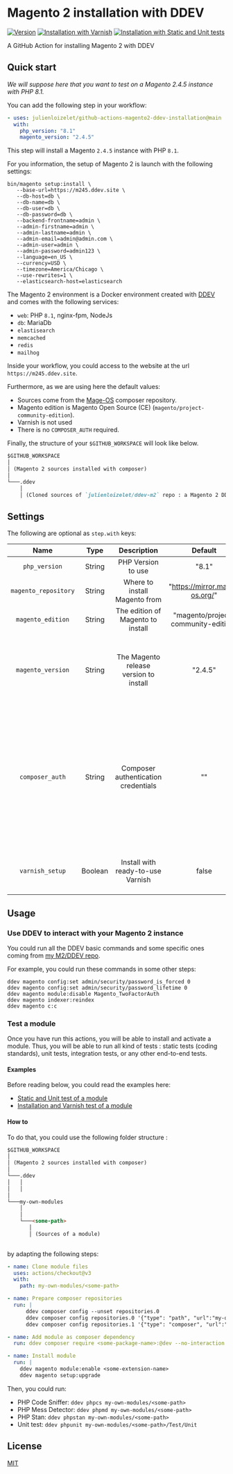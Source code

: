 # Magento 2 installation with DDEV

[![Version](https://img.shields.io/github/v/release/julienloizelet/github-actions-magento2-ddev-installation)](https://github.com/julienloizelet/github-actions-magento2-ddev-installation/releases)
[![Installation with Varnish](https://github.com/julienloizelet/github-actions-magento2-ddev-installation/actions/workflows/module-with-varnish-test.yml/badge.svg?event=push)](https://github.com/julienloizelet/github-actions-magento2-ddev-installation/actions/workflows/module-with-varnish-test.yml)
[![Installation with Static and Unit tests](https://github.com/julienloizelet/github-actions-magento2-ddev-installation/actions/workflows/module-with-static-and-unit-tests.yml/badge.svg?event=push)](https://github.com/julienloizelet/github-actions-magento2-ddev-installation/actions/workflows/module-with-static-and-unit-tests.yml)

A GitHub Action for installing Magento 2 with DDEV


<!-- START doctoc generated TOC please keep comment here to allow auto update -->
<!-- DON'T EDIT THIS SECTION, INSTEAD RE-RUN doctoc TO UPDATE -->

<!-- END doctoc generated TOC please keep comment here to allow auto update -->

## Quick start

_We will suppose here that you want to test on a Magento 2.4.5 instance with PHP 8.1._

You can add the following step in your workflow:

```yaml
- uses: julienloizelet/github-actions-magento2-ddev-installation@main
  with:
    php_version: "8.1"
    magento_version: "2.4.5"
```

This step will install a Magento `2.4.5` instance with PHP `8.1`.

For you information, the setup of Magento 2 is launch with the following settings: 

```shell
bin/magento setup:install \
   --base-url=https://m245.ddev.site \
   --db-host=db \
   --db-name=db \
   --db-user=db \
   --db-password=db \
   --backend-frontname=admin \
   --admin-firstname=admin \
   --admin-lastname=admin \
   --admin-email=admin@admin.com \
   --admin-user=admin \
   --admin-password=admin123 \
   --language=en_US \
   --currency=USD \
   --timezone=America/Chicago \
   --use-rewrites=1 \
   --elasticsearch-host=elasticsearch
```


The Magento 2 environment is a Docker environment created  with [DDEV](https://github.com/drud/ddev) and comes with the 
following 
services:
- `web`: PHP `8.1`, nginx-fpm, NodeJs
- `db`: MariaDb
- `elastisearch`
- `memcached`
- `redis`
- `mailhog`

Inside your workflow, you could access to the website at the url `https://m245.ddev.site`.




Furthermore, as we are using here the default values: 
- Sources come from the [Mage-OS](https://mage-os.org/) composer repository.
- Magento edition is Magento Open Source (CE) (`magento/project-community-edition`).
- Varnish is not used
- There is no `COMPOSER_AUTH` required.

Finally, the structure of your `$GITHUB_WORKSPACE` will look like below.


```markdown
$GITHUB_WORKSPACE
│   
│ (Magento 2 sources installed with composer)    
│
└───.ddev
    │   
    │ (Cloned sources of `julienloizelet/ddev-m2` repo : a Magento 2 DDEV specific repo)
```

## Settings

The following are optional as `step.with` keys:


|         Name         	|   Type  	|               Description              	|               Default               	|                                                                                                        Comments                                                                                                                                                                                                                 	                                                                                                         |
|:--------------------:	|:-------:	|:--------------------------------------:	|:-----------------------------------:	|:-----------------------------------------------------------------------------------------------------------------------------------------------------------------------------------------------------------------------------------------------------------------------------------------------------------------------------------------------------------------------------------------------------------------------------------------:|
|     `php_version`    	| String  	|           PHP Version to use           	|                "8.1"                	|                                                                                                                                                                                                                     	                                                                                                                                                                                                                     |
| `magento_repository` 	| String  	|      Where to install Magento from     	|    "https://mirror.mage-os.org/"    	|                                                                                              For Adobe repository: "https://repo.magento.com/"                                                                                                                                                                                            	                                                                                               |
|   `magento_edition`  	|  String 	|    The edition of Magento to install   	| "magento/project-community-edition" 	|                                                                                            For Adobe Commerce: "magento/project-enterprise-edition"                                                                                                                                                                                         	                                                                                             |
|   `magento_version`  	|  String 	| The Magento release version to install 	|               "2.4.5"               	|                                                      Available versions depend on the chosen `magento_repository`.<br>You can use `X.Y.Z` format or `X.Y.Z-pN` for patch release.<br>The DDEV repo handle only versions from `2.3.0` to `2.4.5` (latest release for now)                                                                                                           	                                                      |
|    `composer_auth`   	|  String 	|   Composer authentication credentials  	|                  ""                 	|                       You have to pass a JSON string. For example:<br>```{    "http-basic": {       "repo.magento.com": {           "username": "**********************",            "password": "*****************"        }    }}```<br><br>As GitHub allows saving multiline secret, you can use a secret to store this sensitive value. For example:<br>```composer_auth: ${{ secrets.M2_COMPOSER_AUTH }}``` 	                        |
|    `varnish_setup`   	| Boolean 	|    Install with ready-to-use Varnish   	|                false                	|You should use quote to set true:  `varnish_setup: "true"`<br><br>For more information, please see [related documentation](https://github.com/julienloizelet/ddev-m2#varnish)                                                                                                                                                                                                                                                            	 |



## Usage

### Use DDEV to interact with your Magento 2 instance

You could run all the DDEV basic commands and some specific ones coming from [my M2/DDEV repo](https://github.com/julienloizelet/ddev-m2).

For example, you could run these commands in some other steps: 

```shell
ddev magento config:set admin/security/password_is_forced 0
ddev magento config:set admin/security/password_lifetime 0
ddev magento module:disable Magento_TwoFactorAuth
ddev magento indexer:reindex
ddev magento c:c
```


### Test a module

Once you have run this actions, you will be able to install and activate a module. Thus, you will be able to run all 
kind of tests : static tests (coding standards), unit tests, integration tests, or any other end-to-end tests.

#### Examples

Before reading below, you could read the examples here: 
- [Static and Unit test of a module](.github/workflows/module-with-static-and-unit-tests.yml)
- [Installation and Varnish test of a module](.github/workflows/module-with-varnish-test.yml)


#### How to

To do that, you could use the following folder structure : 

```markdown
$GITHUB_WORKSPACE
│   
│ (Magento 2 sources installed with composer)    
│
└───.ddev
│   │   
│   │ 
│   
└───my-own-modules
    │   
    │
    └───<some-path>
       │   
       │ (Sources of a module)
         
```


by adapting the following steps: 

```yaml
- name: Clone module files
  uses: actions/checkout@v3
  with:
    path: my-own-modules/<some-path>
```

```yaml
- name: Prepare composer repositories
  run: |
      ddev composer config --unset repositories.0
      ddev composer config repositories.0 '{"type": "path", "url":"my-own-modules/<some-path>",  "canonical": true, "options": {"symlink": false}}'
      ddev composer config repositories.1 '{"type": "composer", "url":"<the-magento-repository>",  "exclude": ["<some-package-name>"]}'
```

```yaml
- name: Add module as composer dependency
  run: ddev composer require <some-package-name>:@dev --no-interaction
```

```yaml
- name: Install module
  run: |
    ddev magento module:enable <some-extension-name>
    ddev magento setup:upgrade
```


Then, you could run: 


- PHP Code Sniffer: `ddev phpcs my-own-modules/<some-path>`
- PHP Mess Detector: `ddev phpmd my-own-modules/<some-path>`
- PHP Stan: `ddev phpstan my-own-modules/<some-path>`
- Unit test: `ddev phpunit my-own-modules/<some-path>/Test/Unit`


## License

[MIT](LICENSE)
